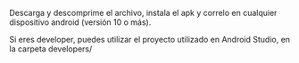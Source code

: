 Descarga y descomprime el archivo, instala el apk y correlo en cualquier dispositivo android (versión 10 o más).

Si eres developer, puedes utilizar el proyecto utilizado en Android Studio, en la carpeta developers/
